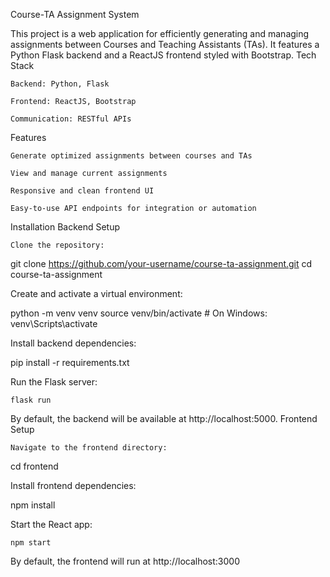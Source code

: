Course-TA Assignment System

This project is a web application for efficiently generating and managing assignments between Courses and Teaching Assistants (TAs).
It features a Python Flask backend and a ReactJS frontend styled with Bootstrap.
Tech Stack

    Backend: Python, Flask

    Frontend: ReactJS, Bootstrap

    Communication: RESTful APIs

Features

    Generate optimized assignments between courses and TAs

    View and manage current assignments

    Responsive and clean frontend UI

    Easy-to-use API endpoints for integration or automation

Installation
Backend Setup

    Clone the repository:

git clone https://github.com/your-username/course-ta-assignment.git
cd course-ta-assignment

Create and activate a virtual environment:

python -m venv venv
source venv/bin/activate  # On Windows: venv\Scripts\activate

Install backend dependencies:

pip install -r requirements.txt

Run the Flask server:

    flask run

By default, the backend will be available at http://localhost:5000.
Frontend Setup

    Navigate to the frontend directory:

cd frontend

Install frontend dependencies:

npm install

Start the React app:

    npm start

By default, the frontend will run at http://localhost:3000
